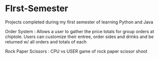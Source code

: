 # FIrst-Semester
Projects completed during my first semester of learning Python and Java

Order System : Allows a user to gather the price totals for group orders at chiptole. Users can customize their entree, order sides and drinks and be returned w/
all orders and totals of each

Rock Paper Scissors : CPU vs USER game of rock paper scissor shoot
